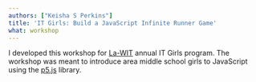 ```yaml
---
authors: ["Keisha S Perkins"]
title: 'IT Girls: Build a JavaScript Infinite Runner Game'
what: workshop
---
```

<p>I developed this workshop for <a href="http://www.la-wit.org">La-WIT</a> annual IT Girls program. The workshop was meant to introduce area middle school girls to JavaScript using the <a href="http://p5js.org">p5.js</a> library.</p>